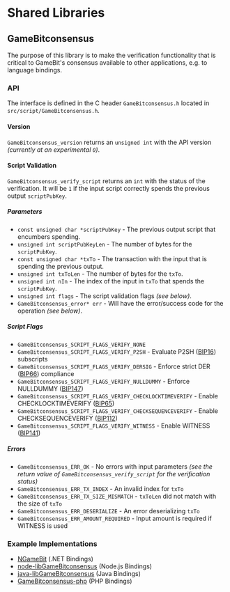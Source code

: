 Shared Libraries
================

## GameBitconsensus

The purpose of this library is to make the verification functionality that is critical to GameBit's consensus available to other applications, e.g. to language bindings.

### API

The interface is defined in the C header `GameBitconsensus.h` located in  `src/script/GameBitconsensus.h`.

#### Version

`GameBitconsensus_version` returns an `unsigned int` with the API version *(currently at an experimental `0`)*.

#### Script Validation

`GameBitconsensus_verify_script` returns an `int` with the status of the verification. It will be `1` if the input script correctly spends the previous output `scriptPubKey`.

##### Parameters
- `const unsigned char *scriptPubKey` - The previous output script that encumbers spending.
- `unsigned int scriptPubKeyLen` - The number of bytes for the `scriptPubKey`.
- `const unsigned char *txTo` - The transaction with the input that is spending the previous output.
- `unsigned int txToLen` - The number of bytes for the `txTo`.
- `unsigned int nIn` - The index of the input in `txTo` that spends the `scriptPubKey`.
- `unsigned int flags` - The script validation flags *(see below)*.
- `GameBitconsensus_error* err` - Will have the error/success code for the operation *(see below)*.

##### Script Flags
- `GameBitconsensus_SCRIPT_FLAGS_VERIFY_NONE`
- `GameBitconsensus_SCRIPT_FLAGS_VERIFY_P2SH` - Evaluate P2SH ([BIP16](https://github.com/GameBit/bips/blob/master/bip-0016.mediawiki)) subscripts
- `GameBitconsensus_SCRIPT_FLAGS_VERIFY_DERSIG` - Enforce strict DER ([BIP66](https://github.com/GameBit/bips/blob/master/bip-0066.mediawiki)) compliance
- `GameBitconsensus_SCRIPT_FLAGS_VERIFY_NULLDUMMY` - Enforce NULLDUMMY ([BIP147](https://github.com/GameBit/bips/blob/master/bip-0147.mediawiki))
- `GameBitconsensus_SCRIPT_FLAGS_VERIFY_CHECKLOCKTIMEVERIFY` - Enable CHECKLOCKTIMEVERIFY ([BIP65](https://github.com/GameBit/bips/blob/master/bip-0065.mediawiki))
- `GameBitconsensus_SCRIPT_FLAGS_VERIFY_CHECKSEQUENCEVERIFY` - Enable CHECKSEQUENCEVERIFY ([BIP112](https://github.com/GameBit/bips/blob/master/bip-0112.mediawiki))
- `GameBitconsensus_SCRIPT_FLAGS_VERIFY_WITNESS` - Enable WITNESS ([BIP141](https://github.com/GameBit/bips/blob/master/bip-0141.mediawiki))

##### Errors
- `GameBitconsensus_ERR_OK` - No errors with input parameters *(see the return value of `GameBitconsensus_verify_script` for the verification status)*
- `GameBitconsensus_ERR_TX_INDEX` - An invalid index for `txTo`
- `GameBitconsensus_ERR_TX_SIZE_MISMATCH` - `txToLen` did not match with the size of `txTo`
- `GameBitconsensus_ERR_DESERIALIZE` - An error deserializing `txTo`
- `GameBitconsensus_ERR_AMOUNT_REQUIRED` - Input amount is required if WITNESS is used

### Example Implementations
- [NGameBit](https://github.com/NicolasDorier/NGameBit/blob/master/NGameBit/Script.cs#L814) (.NET Bindings)
- [node-libGameBitconsensus](https://github.com/bitpay/node-libGameBitconsensus) (Node.js Bindings)
- [java-libGameBitconsensus](https://github.com/dexX7/java-libGameBitconsensus) (Java Bindings)
- [GameBitconsensus-php](https://github.com/Bit-Wasp/GameBitconsensus-php) (PHP Bindings)
